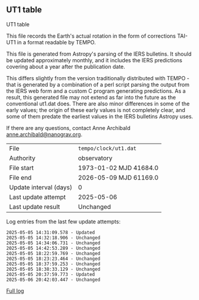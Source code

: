 
## UT1 table

UT1 table

This file records the Earth's actual rotation in the form of
corrections TAI-UT1 in a format readable by TEMPO.

This file is generated from Astropy's parsing of the IERS
bulletins. It should be updated approximately monthly, and it
includes the IERS predictions covering about a year after the
publication date.

This differs slightly from the version traditionally distributed
with TEMPO - that is generated by a combination of a perl script
parsing the output from the IERS web form and a custom C program
generating predictions. As a result, this generated file may not
extend as far into the future as the conventional ut1.dat does.
There are also minor differences in some of the early values; the
origin of these early values is not completely clear, and some of
them predate the earliest values in the IERS bulletins Astropy uses.

If there are any questions, contact Anne Archibald
<anne.archibald@nanograv.org>.

|     |     |
|:--- |:--- |
| File | `tempo/clock/ut1.dat` |
| Authority | observatory |
| File start | 1973-01-02 MJD 41684.0 |
| File end | 2026-05-09 MJD 61169.0 |
| Update interval (days) | 0 |
| Last update attempt | 2025-05-06 |
| Last update result | Unchanged |

Log entries from the last few update attempts:
```
2025-05-05 14:31:09.578 - Updated
2025-05-05 14:32:18.906 - Unchanged
2025-05-05 14:34:06.731 - Unchanged
2025-05-05 14:42:53.289 - Unchanged
2025-05-05 18:22:59.769 - Unchanged
2025-05-05 18:23:23.464 - Unchanged
2025-05-05 18:37:59.253 - Unchanged
2025-05-05 18:38:33.129 - Unchanged
2025-05-05 20:37:59.773 - Updated
2025-05-06 20:42:03.447 - Unchanged
```
[Full log](https://raw.githubusercontent.com/ipta/pulsar-clock-corrections/main/log/tempo/clock/ut1.dat.log)
